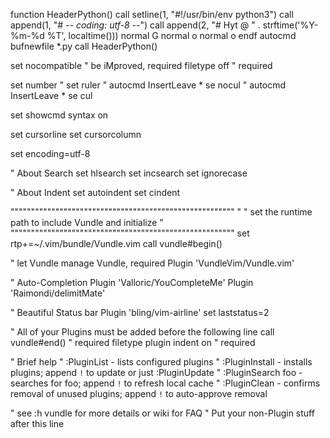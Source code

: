 function HeaderPython()
	call setline(1, "#!/usr/bin/env python3")
	call append(1, "# -*- coding: utf-8 -*-")
        call append(2, "# Hyt @ " . strftime('%Y-%m-%d %T', localtime()))
        normal G
	normal o
	normal o
endf
autocmd bufnewfile *.py call HeaderPython()


set nocompatible              " be iMproved, required
filetype off                  " required

set number
" set ruler
" autocmd InsertLeave * se nocul
" autocmd InsertLeave * se cul

set showcmd
syntax on

set cursorline
set cursorcolumn

set encoding=utf-8

" About Search
set hlsearch
set incsearch
set ignorecase

" About Indent
set autoindent
set cindent


"""""""""""""""""""""""""""""""""""""""""""""""""""""""
"
" set the runtime path to include Vundle and initialize
"
"""""""""""""""""""""""""""""""""""""""""""""""""""""""
set rtp+=~/.vim/bundle/Vundle.vim
call vundle#begin()

" let Vundle manage Vundle, required
Plugin 'VundleVim/Vundle.vim'

" Auto-Completion
Plugin 'Valloric/YouCompleteMe'
Plugin 'Raimondi/delimitMate'

" Beautiful Status bar
Plugin 'bling/vim-airline'
set laststatus=2

" All of your Plugins must be added before the following line
call vundle#end()            " required
filetype plugin indent on    " required

" Brief help
" :PluginList       - lists configured plugins
" :PluginInstall    - installs plugins; append `!` to update or just :PluginUpdate
" :PluginSearch foo - searches for foo; append `!` to refresh local cache
" :PluginClean      - confirms removal of unused plugins; append `!` to auto-approve removal

" see :h vundle for more details or wiki for FAQ
" Put your non-Plugin stuff after this line
